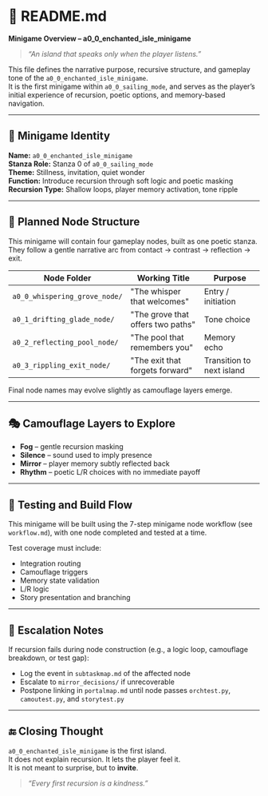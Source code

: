 # 🧭 README.md  
**Minigame Overview – a0_0_enchanted_isle_minigame**

> _“An island that speaks only when the player listens.”_

This file defines the narrative purpose, recursive structure, and gameplay tone of the `a0_0_enchanted_isle_minigame`.  
It is the first minigame within `a0_0_sailing_mode`, and serves as the player’s initial experience of recursion, poetic options, and memory-based navigation.

---

## 🧩 Minigame Identity

**Name:** `a0_0_enchanted_isle_minigame`  
**Stanza Role:** Stanza 0 of `a0_0_sailing_mode`  
**Theme:** Stillness, invitation, quiet wonder  
**Function:** Introduce recursion through soft logic and poetic masking  
**Recursion Type:** Shallow loops, player memory activation, tone ripple

---

## 🧱 Planned Node Structure

This minigame will contain four gameplay nodes, built as one poetic stanza.  
They follow a gentle narrative arc from contact → contrast → reflection → exit.

| Node Folder                     | Working Title                     | Purpose |
|--------------------------------|-----------------------------------|---------|
| `a0_0_whispering_grove_node/`  | "The whisper that welcomes"       | Entry / initiation |
| `a0_1_drifting_glade_node/`    | "The grove that offers two paths" | Tone choice |
| `a0_2_reflecting_pool_node/`   | "The pool that remembers you"     | Memory echo |
| `a0_3_rippling_exit_node/`     | "The exit that forgets forward"   | Transition to next island |

Final node names may evolve slightly as camouflage layers emerge.

---

## 🎭 Camouflage Layers to Explore

- **Fog** – gentle recursion masking
- **Silence** – sound used to imply presence
- **Mirror** – player memory subtly reflected back
- **Rhythm** – poetic L/R choices with no immediate payoff

---

## 🧪 Testing and Build Flow

This minigame will be built using the 7-step minigame node workflow (see `workflow.md`), with one node completed and tested at a time.

Test coverage must include:
- Integration routing
- Camouflage triggers
- Memory state validation
- L/R logic
- Story presentation and branching

---

## 🔁 Escalation Notes

If recursion fails during node construction (e.g., a logic loop, camouflage breakdown, or test gap):
- Log the event in `subtaskmap.md` of the affected node
- Escalate to `mirror_decisions/` if unrecoverable
- Postpone linking in `portalmap.md` until node passes `orchtest.py`, `camoutest.py`, and `storytest.py`

---

## 🔚 Closing Thought

`a0_0_enchanted_isle_minigame` is the first island.  
It does not explain recursion. It lets the player feel it.  
It is not meant to surprise, but to **invite**.

> _“Every first recursion is a kindness.”_
